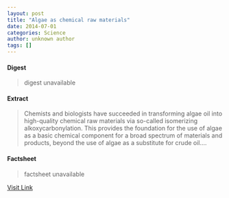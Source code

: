 ```yaml
---
layout: post
title: "Algae as chemical raw materials"
date: 2014-07-01
categories: Science
author: unknown author
tags: []
---
```



#### Digest
>digest unavailable

#### Extract
>Chemists and biologists have succeeded in transforming algae oil into high-quality chemical raw materials via so-called isomerizing alkoxycarbonylation. This provides the foundation for the use of algae as a basic chemical component for a broad spectrum of materials and products, beyond the use of algae as a substitute for crude oil....

#### Factsheet
>factsheet unavailable

[Visit Link](http://feeds.sciencedaily.com/~r/sciencedaily/~3/GprlfAkBy3w/140630093631.htm)



